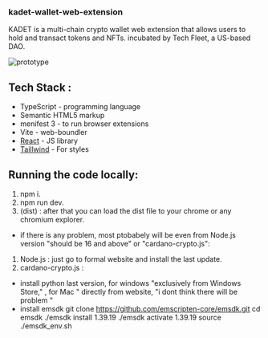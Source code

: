 ### kadet-wallet-web-extension
KADET is a multi-chain crypto wallet web extension that allows users to hold and transact tokens and NFTs. incubated by Tech Fleet, a US-based DAO.


![prototype ](https://github.com/techfleetworks/kadet-wallet-web-extension-NEW/assets/84674817/45e20bf2-043b-40ce-a71c-0e0d29940c4e)

## Tech Stack : 

- TypeScript - programming language 
- Semantic HTML5 markup
- menifest 3 - to run browser extensions
- Vite - web-boundler
- [React](https://reactjs.org/) - JS library
- [Taillwind](https://tailwindcss.com/) - For styles
  

## Running the code locally:

1. npm i.
2. npm run dev.
3. (dist) : after that you can load the dist file to your chrome or any chromium explorer.

- if there is any problem, most ptobabely will be even from Node.js version "should be 16 and above" or "cardano-crypto.js":

1. Node.js : just go to formal website and install the last update.
2. cardano-crypto.js :
  - install python  last version, for windows "exclusively from  Windows Store,"  , for Mac " directly from website, "i dont think there will be problem "
  - install  emsdk
    git clone https://github.com/emscripten-core/emsdk.git
    cd emsdk
    ./emsdk install 1.39.19
    ./emsdk activate 1.39.19 
    source ./emsdk_env.sh


